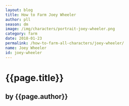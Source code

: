 ```yaml
---
layout: blog
title: How to Farm Joey Wheeler
author: pll
season: dm
image: /img/characters/portrait-joey-wheeler.png
category: farm
date: 2018-01-23
permalink: /how-to-farm-all-characters/joey-wheeler/
name: Joey Wheeler
id: joey-wheeler
---
```


# {{page.title}}
## by {{page.author}}